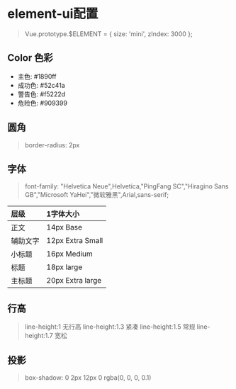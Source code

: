 # **element-ui配置**

> Vue.prototype.$ELEMENT = { size: 'mini', zIndex: 3000 };

## **Color 色彩**

- 主色: #1890ff
- 成功色: #52c41a
- 警告色: #f5222d
- 危险色: #909399

## **圆角**

> border-radius: 2px

## **字体**

> font-family: "Helvetica Neue",Helvetica,"PingFang SC","Hiragino Sans GB","Microsoft YaHei","微软雅黑",Arial,sans-serif;

| 层级     | 1字体大小        |
| :------- | :--------------- |
| 正文     | 14px Base        |
| 辅助文字 | 12px Extra Small |
| 小标题   | 16px Medium      |
| 标题     | 18px large       |
| 主标题   | 20px Extra large |

## **行高**

> line-height:1 无行高
> line-height:1.3 紧凑
> line-height:1.5 常规
> line-height:1.7 宽松

## **投影**

> box-shadow: 0 2px 12px 0 rgba(0, 0, 0, 0.1)
